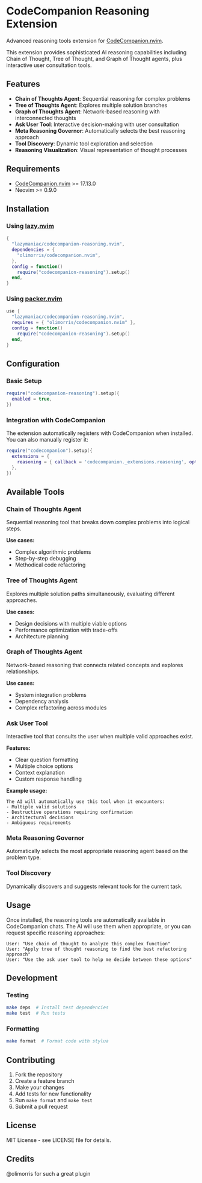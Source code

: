 # CodeCompanion Reasoning Extension

Advanced reasoning tools extension for [CodeCompanion.nvim](https://github.com/olimorris/codecompanion.nvim).

This extension provides sophisticated AI reasoning capabilities including Chain of Thought, Tree of Thought, and Graph of Thought agents, plus interactive user consultation tools.

## Features

- **Chain of Thoughts Agent**: Sequential reasoning for complex problems
- **Tree of Thoughts Agent**: Explores multiple solution branches
- **Graph of Thoughts Agent**: Network-based reasoning with interconnected thoughts
- **Ask User Tool**: Interactive decision-making with user consultation
- **Meta Reasoning Governor**: Automatically selects the best reasoning approach
- **Tool Discovery**: Dynamic tool exploration and selection
- **Reasoning Visualization**: Visual representation of thought processes

## Requirements

- [CodeCompanion.nvim](https://github.com/olimorris/codecompanion.nvim) >= 17.13.0
- Neovim >= 0.9.0

## Installation

### Using [lazy.nvim](https://github.com/folke/lazy.nvim)

```lua
{
  "lazymaniac/codecompanion-reasoning.nvim",
  dependencies = {
    "olimorris/codecompanion.nvim",
  },
  config = function()
    require("codecompanion-reasoning").setup()
  end,
}
```

### Using [packer.nvim](https://github.com/wbthomason/packer.nvim)

```lua
use {
  "lazymaniac/codecompanion-reasoning.nvim",
  requires = { "olimorris/codecompanion.nvim" },
  config = function()
    require("codecompanion-reasoning").setup()
  end,
}
```

## Configuration

### Basic Setup

```lua
require("codecompanion-reasoning").setup({
  enabled = true,
})
```

### Integration with CodeCompanion

The extension automatically registers with CodeCompanion when installed. You can
also manually register it:

```lua
require("codecompanion").setup({
  extensions = {
    reasoning = { callback = 'codecompanion._extensions.reasoning', opts = { enabled = true } },
  },
})
```

## Available Tools

### Chain of Thoughts Agent

Sequential reasoning tool that breaks down complex problems into logical steps.

**Use cases:**

- Complex algorithmic problems
- Step-by-step debugging
- Methodical code refactoring

### Tree of Thoughts Agent

Explores multiple solution paths simultaneously, evaluating different approaches.

**Use cases:**

- Design decisions with multiple viable options
- Performance optimization with trade-offs
- Architecture planning

### Graph of Thoughts Agent

Network-based reasoning that connects related concepts and explores relationships.

**Use cases:**

- System integration problems
- Dependency analysis
- Complex refactoring across modules

### Ask User Tool

Interactive tool that consults the user when multiple valid approaches exist.

**Features:**

- Clear question formatting
- Multiple choice options
- Context explanation
- Custom response handling

**Example usage:**

```
The AI will automatically use this tool when it encounters:
- Multiple valid solutions
- Destructive operations requiring confirmation
- Architectural decisions
- Ambiguous requirements
```

### Meta Reasoning Governor

Automatically selects the most appropriate reasoning agent based on the problem type.

### Tool Discovery

Dynamically discovers and suggests relevant tools for the current task.

## Usage

Once installed, the reasoning tools are automatically available in CodeCompanion chats. The AI will use them when appropriate, or you can request specific reasoning approaches:

```
User: "Use chain of thought to analyze this complex function"
User: "Apply tree of thought reasoning to find the best refactoring approach"
User: "Use the ask user tool to help me decide between these options"
```

## Development

### Testing

```bash
make deps  # Install test dependencies
make test  # Run tests
```

### Formatting

```bash
make format  # Format code with stylua
```

## Contributing

1. Fork the repository
2. Create a feature branch
3. Make your changes
4. Add tests for new functionality
5. Run `make format` and `make test`
6. Submit a pull request

## License

MIT License - see LICENSE file for details.

## Credits

@olimorris for such a great plugin
